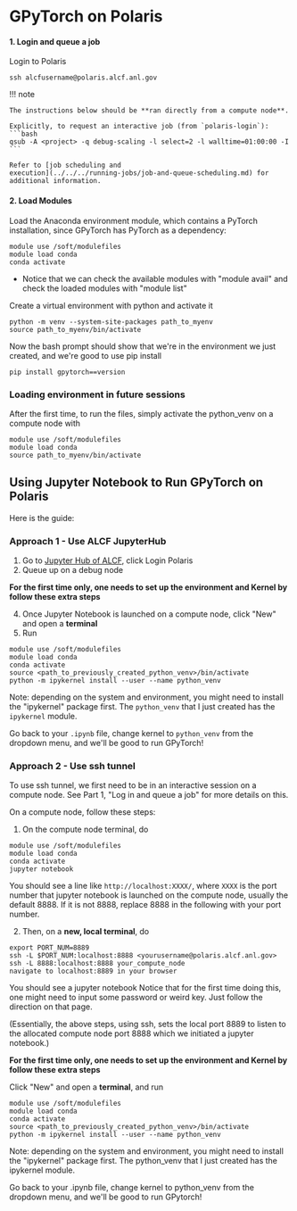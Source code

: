 # GPyTorch on Polaris

#### 1. Login and queue a job
Login to Polaris
```
ssh alcfusername@polaris.alcf.anl.gov
```
!!! note

    The instructions below should be **ran directly from a compute node**.

    Explicitly, to request an interactive job (from `polaris-login`):
    ```bash
    qsub -A <project> -q debug-scaling -l select=2 -l walltime=01:00:00 -I
    ```

    Refer to [job scheduling and
    execution](../../../running-jobs/job-and-queue-scheduling.md) for
    additional information.




#### 2. Load Modules

Load the Anaconda environment module, which contains a PyTorch installation, since GPyTorch has PyTorch as a dependency:
```
module use /soft/modulefiles
module load conda
conda activate
```
* Notice that we can check the available modules with "module avail" and check the loaded modules with "module list"

Create a virtual environment with python and activate it 
```
python -m venv --system-site-packages path_to_myenv
source path_to_myenv/bin/activate
```
Now the bash prompt should show that we're in the environment we just created, and we're good to use pip install
```
pip install gpytorch==version
```

### Loading environment in future sessions
After the first time, to run the files, simply activate the python_venv on a compute node with 
```
module use /soft/modulefiles
module load conda
source path_to_myenv/bin/activate
``` 


## Using Jupyter Notebook to Run GPyTorch on Polaris
Here is the guide:

### Approach 1 - Use ALCF JupyterHub
1. Go to [Jupyter Hub of ALCF](https://jupyter.alcf.anl.gov/), click Login Polaris
2. Queue up on a debug node

**For the first time only, one needs to set up the environment and Kernel by follow these extra steps**

4. Once Jupyter Notebook is launched on a compute node, click "New" and open a **terminal**
5. Run 
``` 
module use /soft/modulefiles
module load conda
conda activate
source <path_to_previously_created_python_venv>/bin/activate
python -m ipykernel install --user --name python_venv
```
Note: depending on the system and environment, you might need to install the "ipykernel" package first. The `python_venv` that I just created has the `ipykernel` module.

Go back to your `.ipynb` file, change kernel to `python_venv` from the dropdown menu, and we'll be good to run GPyTorch!
### Approach 2 - Use ssh tunnel 
To use ssh tunnel, we first need to be in an interactive session on a compute node. See Part 1, "Log in and queue a job" for more details on this.

On a compute node, follow these steps:
1. On the compute node terminal, do
```
module use /soft/modulefiles
module load conda
conda activate
jupyter notebook
```
You should see a line like `http://localhost:XXXX/`, where `XXXX` is the port number that jupyter notebook is launched on the compute node, usually the default 8888. If it is not 8888, replace 8888 in the following with your port number.

2. Then, on a **new, local terminal**, do
```
export PORT_NUM=8889
ssh -L $PORT_NUM:localhost:8888 <yourusername@polaris.alcf.anl.gov>
ssh -L 8888:localhost:8888 your_compute_node
navigate to localhost:8889 in your browser
``` 

You should see a jupyter notebook
Notice that for the first time doing this, one might need to input some password or weird key. Just follow the direction on that page.

(Essentially, the above steps, using ssh, sets the local port 8889 to listen to the allocated compute node port 8888 which we initiated a jupyter notebook.)

**For the first time only, one needs to set up the environment and Kernel by follow these extra steps**

Click "New" and open a **terminal**, and run
``` 
module use /soft/modulefiles
module load conda
conda activate
source <path_to_previously_created_python_venv>/bin/activate
python -m ipykernel install --user --name python_venv
```
Note: depending on the system and environment, you might need to install the "ipykernel" package first. The python_venv that I just created has the ipykernel module.

Go back to your .ipynb file, change kernel to python_venv from the dropdown menu, and we'll be good to run GPytorch!
